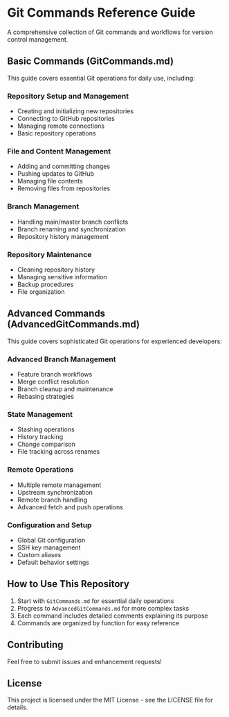 # Git Commands Reference Guide

A comprehensive collection of Git commands and workflows for version control management.

## Basic Commands (GitCommands.md)

This guide covers essential Git operations for daily use, including:

### Repository Setup and Management
- Creating and initializing new repositories
- Connecting to GitHub repositories
- Managing remote connections
- Basic repository operations

### File and Content Management
- Adding and committing changes
- Pushing updates to GitHub
- Managing file contents
- Removing files from repositories

### Branch Management
- Handling main/master branch conflicts
- Branch renaming and synchronization
- Repository history management

### Repository Maintenance
- Cleaning repository history
- Managing sensitive information
- Backup procedures
- File organization





## Advanced Commands (AdvancedGitCommands.md)

This guide covers sophisticated Git operations for experienced developers:

### Advanced Branch Management
- Feature branch workflows
- Merge conflict resolution
- Branch cleanup and maintenance
- Rebasing strategies

### State Management
- Stashing operations
- History tracking
- Change comparison
- File tracking across renames

### Remote Operations
- Multiple remote management
- Upstream synchronization
- Remote branch handling
- Advanced fetch and push operations

### Configuration and Setup
- Global Git configuration
- SSH key management
- Custom aliases
- Default behavior settings

## How to Use This Repository

1. Start with `GitCommands.md` for essential daily operations
2. Progress to `AdvancedGitCommands.md` for more complex tasks
3. Each command includes detailed comments explaining its purpose
4. Commands are organized by function for easy reference

## Contributing

Feel free to submit issues and enhancement requests!

## License

This project is licensed under the MIT License - see the LICENSE file for details.

